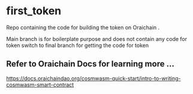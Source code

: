 # first_token
Repo containing the code for building the token on Oraichain . 

Main branch is for boilerplate purpose and does not contain any code for token
switch to final branch for getting the code for token 

## Refer to Oraichain Docs for learning more ... 
https://docs.oraichaindao.org/cosmwasm-quick-start/intro-to-writing-cosmwasm-smart-contract
